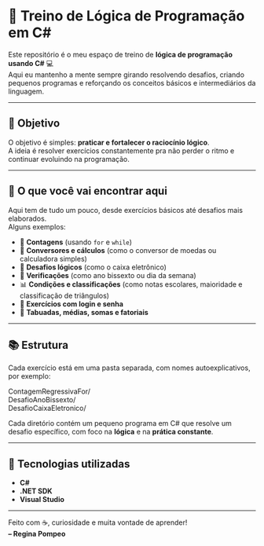 # 🧠 Treino de Lógica de Programação em C#

Este repositório é o meu espaço de treino de **lógica de programação usando C#** 💻  
Aqui eu mantenho a mente sempre girando resolvendo desafios, criando pequenos programas e reforçando os conceitos básicos e intermediários da linguagem.

---

## 🎯 Objetivo

O objetivo é simples: **praticar e fortalecer o raciocínio lógico**.  
A ideia é resolver exercícios constantemente pra não perder o ritmo e continuar evoluindo na programação.

---

## 🧩 O que você vai encontrar aqui

Aqui tem de tudo um pouco, desde exercícios básicos até desafios mais elaborados.  
Alguns exemplos:

- 🔢 **Contagens** (usando `for` e `while`)
- 💱 **Conversores e cálculos** (como o conversor de moedas ou calculadora simples)
- 🏦 **Desafios lógicos** (como o caixa eletrônico)
- 📅 **Verificações** (como ano bissexto ou dia da semana)
- 📊 **Condições e classificações** (como notas escolares, maioridade e classificação de triângulos)
- 🔐 **Exercícios com login e senha**
- 🧮 **Tabuadas, médias, somas e fatoriais**

---

## 📚 Estrutura

Cada exercício está em uma pasta separada, com nomes autoexplicativos, por exemplo:

ContagemRegressivaFor/  
DesafioAnoBissexto/  
DesafioCaixaEletronico/

Cada diretório contém um pequeno programa em C# que resolve um desafio específico, com foco na **lógica** e na **prática constante**.

---

## 🚀 Tecnologias utilizadas

- **C#**  
- **.NET SDK**
- **Visual Studio**

---

Feito com ☕, curiosidade e muita vontade de aprender!  
**– Regina Pompeo**


